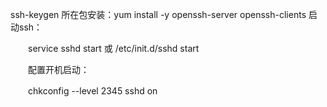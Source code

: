 ssh-keygen 所在包安装：yum  install -y openssh-server openssh-clients
启动ssh：

　　service sshd start 或 /etc/init.d/sshd start

　　配置开机启动：

　　chkconfig --level 2345 sshd on